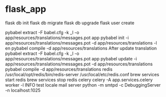 # flask_app


flask db init
flask db migrate
flask db upgrade 
flask user create <mail> <password>

pybabel extract -F babel.cfg -k _l -o app/resources/translations/messages.pot app
pybabel init -i app/resources/translations/messages.pot -d app/resources/translations -l en
pybabel compile -d app/resources/translations
After update translation
pybabel extract -F babel.cfg -k _l -o app/resources/translations/messages.pot app
pybabel update -i app/resources/translations/messages.pot -d app/resources/translations
pybabel compile -d app/resources/translations
redis
/usr/local/opt/redis/bin/redis-server /usr/local/etc/redis.conf
brew services start redis
brew services stop redis
celery
celery -A app.services.celery worker -l INFO
test locale mail server
python -m smtpd -c DebuggingServer -n localhost:1025